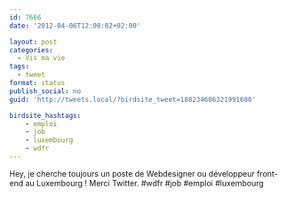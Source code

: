 ```yaml
---
id: 7666
date: '2012-04-06T12:00:02+02:00'

layout: post
categories:
  - Vis ma vie
tags:
  - tweet
format: status
publish_social: no
guid: 'http://tweets.local/?birdsite_tweet=188234606321991680'

birdsite_hashtags:
    - emploi
    - job
    - luxembourg
    - wdfr
---
```


Hey, je cherche toujours un poste de Webdesigner ou développeur front-end au Luxembourg ! Merci Twitter. #wdfr #job #emploi #luxembourg